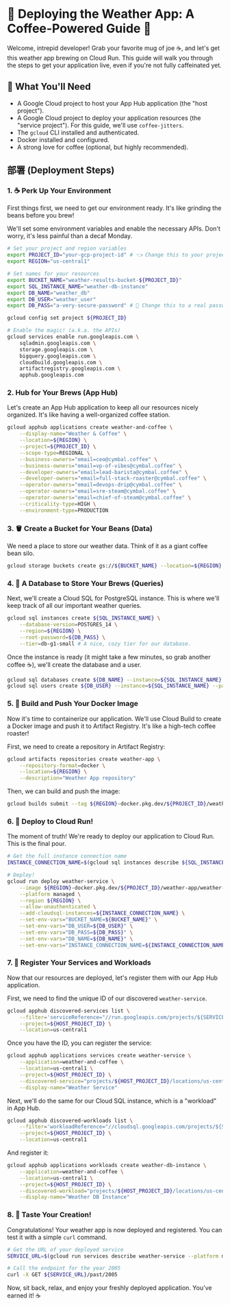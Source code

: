 # 🚀 Deploying the Weather App: A Coffee-Powered Guide 🚀

Welcome, intrepid developer! Grab your favorite mug of joe ☕️, and let's get this weather app brewing on Cloud Run. This guide will walk you through the steps to get your application live, even if you're not fully caffeinated yet.

## 📜 What You'll Need

*   A Google Cloud project to host your App Hub application (the "host project").
*   A Google Cloud project to deploy your application resources (the "service project"). For this guide, we'll use `coffee-jitters`.
*   The `gcloud` CLI installed and authenticated.
*   Docker installed and configured.
*   A strong love for coffee (optional, but highly recommended).

## 部署 (Deployment Steps)

### 1. ☕️ Perk Up Your Environment

First things first, we need to get our environment ready. It's like grinding the beans before you brew!

We'll set some environment variables and enable the necessary APIs. Don't worry, it's less painful than a decaf Monday.

```bash
# Set your project and region variables
export PROJECT_ID="your-gcp-project-id" # 👈 Change this to your project ID!
export REGION="us-central1"

# Set names for your resources
export BUCKET_NAME="weather-results-bucket-${PROJECT_ID}"
export SQL_INSTANCE_NAME="weather-db-instance"
export DB_NAME="weather_db"
export DB_USER="weather_user"
export DB_PASS="a-very-secure-password" # 🤫 Change this to a real password!

gcloud config set project ${PROJECT_ID}

# Enable the magic! (a.k.a. the APIs)
gcloud services enable run.googleapis.com \
    sqladmin.googleapis.com \
    storage.googleapis.com \
    bigquery.googleapis.com \
    cloudbuild.googleapis.com \
    artifactregistry.googleapis.com \
    apphub.googleapis.com
```

### 2.  Hub for Your Brews (App Hub)

Let's create an App Hub application to keep all our resources nicely organized. It's like having a well-organized coffee station.

```bash
gcloud apphub applications create weather-and-coffee \
    --display-name="Weather & Coffee" \
    --location=${REGION} \
    --project=${PROJECT_ID} \
    --scope-type=REGIONAL \
    --business-owners="email=ceo@cymbal.coffee" \
    --business-owners="email=vp-of-vibes@cymbal.coffee" \
    --developer-owners="email=lead-barista@cymbal.coffee" \
    --developer-owners="email=full-stack-roaster@cymbal.coffee" \
    --operator-owners="email=devops-drip@cymbal.coffee" \
    --operator-owners="email=sre-steam@cymbal.coffee" \
    --operator-owners="email=chief-of-steam@cymbal.coffee" \
    --criticality-type=HIGH \
    --environment-type=PRODUCTION
```

### 3. 🪣 Create a Bucket for Your Beans (Data)

We need a place to store our weather data. Think of it as a giant coffee bean silo.

```bash
gcloud storage buckets create gs://${BUCKET_NAME} --location=${REGION}
```

### 4. 🐘 A Database to Store Your Brews (Queries)

Next, we'll create a Cloud SQL for PostgreSQL instance. This is where we'll keep track of all our important weather queries.

```bash
gcloud sql instances create ${SQL_INSTANCE_NAME} \
    --database-version=POSTGRES_14 \
    --region=${REGION} \
    --root-password=${DB_PASS} \
    --tier=db-g1-small # A nice, cozy tier for our database.
```

Once the instance is ready (it might take a few minutes, so grab another coffee ☕️), we'll create the database and a user.

```bash
gcloud sql databases create ${DB_NAME} --instance=${SQL_INSTANCE_NAME}
gcloud sql users create ${DB_USER} --instance=${SQL_INSTANCE_NAME} --password=${DB_PASS}
```

### 5. 🐳 Build and Push Your Docker Image

Now it's time to containerize our application. We'll use Cloud Build to create a Docker image and push it to Artifact Registry. It's like a high-tech coffee roaster!

First, we need to create a repository in Artifact Registry:

```bash
gcloud artifacts repositories create weather-app \
    --repository-format=docker \
    --location=${REGION} \
    --description="Weather App repository"
```

Then, we can build and push the image:

```bash
gcloud builds submit --tag ${REGION}-docker.pkg.dev/${PROJECT_ID}/weather-app/weather-service:latest weather-app
```

### 6. 🚀 Deploy to Cloud Run!

The moment of truth! We're ready to deploy our application to Cloud Run. This is the final pour.

```bash
# Get the full instance connection name
INSTANCE_CONNECTION_NAME=$(gcloud sql instances describe ${SQL_INSTANCE_NAME} --format='value(connectionName)')

# Deploy!
gcloud run deploy weather-service \
    --image ${REGION}-docker.pkg.dev/${PROJECT_ID}/weather-app/weather-service:latest \
    --platform managed \
    --region ${REGION} \
    --allow-unauthenticated \
    --add-cloudsql-instances=${INSTANCE_CONNECTION_NAME} \
    --set-env-vars="BUCKET_NAME=${BUCKET_NAME}" \
    --set-env-vars="DB_USER=${DB_USER}" \
    --set-env-vars="DB_PASS=${DB_PASS}" \
    --set-env-vars="DB_NAME=${DB_NAME}" \
    --set-env-vars="INSTANCE_CONNECTION_NAME=${INSTANCE_CONNECTION_NAME}"
```

### 7. 📝 Register Your Services and Workloads

Now that our resources are deployed, let's register them with our App Hub application.

First, we need to find the unique ID of our discovered `weather-service`.

```bash
gcloud apphub discovered-services list \
    --filter='serviceReference="//run.googleapis.com/projects/${SERVICE_PROJECT_ID}/locations/us-central1/services/weather-service"' \
    --project=${HOST_PROJECT_ID} \
    --location=us-central1
```

Once you have the ID, you can register the service:

```bash
gcloud apphub applications services create weather-service \
    --application=weather-and-coffee \
    --location=us-central1 \
    --project=${HOST_PROJECT_ID} \
    --discovered-service="projects/${HOST_PROJECT_ID}/locations/us-central1/discoveredServices/YOUR_DISCOVERED_SERVICE_ID" \
    --display-name="Weather Service"
```

Next, we'll do the same for our Cloud SQL instance, which is a "workload" in App Hub.

```bash
gcloud apphub discovered-workloads list \
    --filter='workloadReference="//cloudsql.googleapis.com/projects/${SERVICE_PROJECT_ID}/instances/weather-db-instance"' \
    --project=${HOST_PROJECT_ID} \
    --location=us-central1
```

And register it:

```bash
gcloud apphub applications workloads create weather-db-instance \
    --application=weather-and-coffee \
    --location=us-central1 \
    --project=${HOST_PROJECT_ID} \
    --discovered-workload="projects/${HOST_PROJECT_ID}/locations/us-central1/discoveredWorkloads/YOUR_DISCOVERED_WORKLOAD_ID" \
    --display-name="Weather DB Instance"
```

### 8. 🎉 Taste Your Creation!

Congratulations! Your weather app is now deployed and registered. You can test it with a simple `curl` command.

```bash
# Get the URL of your deployed service
SERVICE_URL=$(gcloud run services describe weather-service --platform managed --region ${REGION} --format 'value(status.url)')

# Call the endpoint for the year 2005
curl -X GET ${SERVICE_URL}/past/2005
```

Now, sit back, relax, and enjoy your freshly deployed application. You've earned it! ☕️
